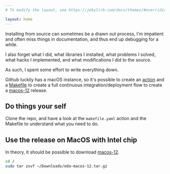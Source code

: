```yaml
---
# To modify the layout, see https://jekyllrb.com/docs/themes/#overriding-theme-defaults

layout: home
---
```


Installing from source can sometimes be a drawn out process, I'm
impatient and often miss things in documentation, and thus end up 
debugging for a while.

I also forget what I did, what libraries I installed, 
what problems I solved, what hacks I implemented, and what modifications 
I did to the source.

As such, I spent some effort to write everything down.

Github luckily has a macOS instance, so it's possible to create
an
[action](https://github.com/wulffern/compile_eda_mac/blob/main/.github/workflows/makefile.yml)
and a [Makefile](https://github.com/wulffern/compile_eda_mac/blob/main/Makefile)
to create a full continuous integration/deployment flow to create a
[macos-12](assets/eda-macos-12.tar.gz) release.


## Do things your self 
Clone the repo, and have a look at the `makefile.yaml` action and the Makefile
to understand what you need to do.

## Use the release on MacOS with Intel chip

In theory, it should be possible to download
[macos-12](assets/eda-macos-12.tar.gz).

``` bash
cd /
sudo tar zxvf ~/Downloads/eda-macos-12.tar.gz
```




  

